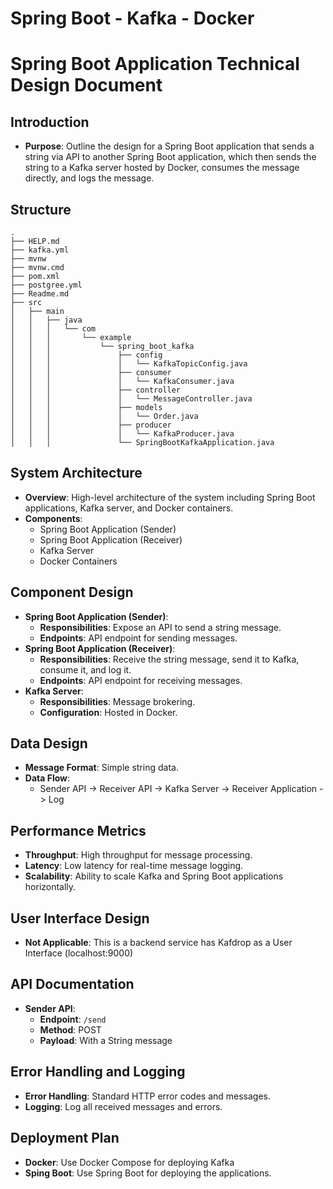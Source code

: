# Spring Boot - Kafka - Docker

# Spring Boot Application Technical Design Document
## Introduction
- **Purpose**: Outline the design for a Spring Boot application that sends a string via API to another Spring Boot application, which then sends the string to a Kafka server hosted by Docker, consumes the message directly, and logs the message.
## Structure
```plaintext
.
├── HELP.md
├── kafka.yml
├── mvnw
├── mvnw.cmd
├── pom.xml
├── postgree.yml
├── Readme.md
├── src
│   ├── main
│   │   ├── java
│   │   │   └── com
│   │   │       └── example
│   │   │           └── spring_boot_kafka
│   │   │               ├── config
│   │   │               │   └── KafkaTopicConfig.java
│   │   │               ├── consumer
│   │   │               │   └── KafkaConsumer.java
│   │   │               ├── controller
│   │   │               │   └── MessageController.java
│   │   │               ├── models
│   │   │               │   └── Order.java
│   │   │               ├── producer
│   │   │               │   └── KafkaProducer.java
│   │   │               └── SpringBootKafkaApplication.java
```
## System Architecture
- **Overview**: High-level architecture of the system including Spring Boot applications, Kafka server, and Docker containers.
- **Components**:
    - Spring Boot Application (Sender)
    - Spring Boot Application (Receiver)
    - Kafka Server
    - Docker Containers
## Component Design
- **Spring Boot Application (Sender)**:
    - **Responsibilities**: Expose an API to send a string message.
    - **Endpoints**: API endpoint for sending messages.
- **Spring Boot Application (Receiver)**:
    - **Responsibilities**: Receive the string message, send it to Kafka, consume it, and log it.
    - **Endpoints**: API endpoint for receiving messages.
- **Kafka Server**:
    - **Responsibilities**: Message brokering.
    - **Configuration**: Hosted in Docker.
## Data Design
- **Message Format**: Simple string data.
- **Data Flow**: 
    - Sender API -> Receiver API -> Kafka Server -> Receiver Application -> Log
## Performance Metrics
- **Throughput**: High throughput for message processing.
- **Latency**: Low latency for real-time message logging.
- **Scalability**: Ability to scale Kafka and Spring Boot applications horizontally.
## User Interface Design
- **Not Applicable**: This is a backend service has Kafdrop as a User Interface (localhost:9000)
## API Documentation
- **Sender API**:
    - **Endpoint**: `/send` 
    - **Method**: POST
    - **Payload**: With a String message
## Error Handling and Logging
- **Error Handling**: Standard HTTP error codes and messages.
- **Logging**: Log all received messages and errors.
## Deployment Plan
- **Docker**: Use Docker Compose for deploying Kafka 
- **Sping Boot**: Use Spring Boot for deploying the applications.



